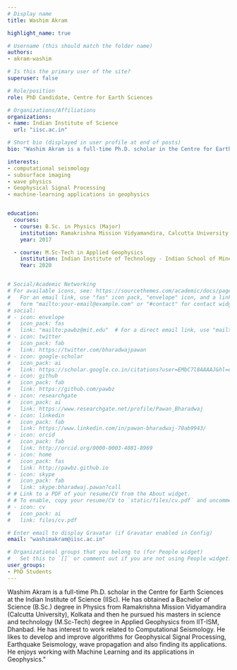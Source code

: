 ```yaml
---
# Display name
title: Washim Akram

highlight_name: true

# Username (this should match the folder name)
authors:
- akram-washim

# Is this the primary user of the site?
superuser: false

# Role/position
role: PhD Candidate, Centre for Earth Sciences

# Organizations/Affiliations
organizations:
- name: Indian Institute of Science
  url: "iisc.ac.in"

# Short bio (displayed in user profile at end of posts)
bio: "Washim Akram is a full-time Ph.D. scholar in the Centre for Earth Sciences at the Indian Institute of Science (IISc). He has obtained a Bachelor of Science (B.Sc.) degree in Physics from Ramakrishna Mission Vidyamandira (Calcutta University),  Kolkata and then he pursued his masters in science and technology (M.Sc-Tech) degree in Applied Geophysics from IIT-ISM, Dhanbad. He has interest to work related to Computational Seismology. He likes to develop and improve algorithms for Geophysical Signal Processing, Earthquake Seismology, wave propagation and also finding its applications. He enjoys working with Machine Learning and its applications in Geophysics."

interests:
- computational seismology
- subsurface imaging
- wave physics
- Geophysical Signal Processing
- machine-learning applications in geophysics


education:
  courses:
  - course: B.Sc. in Physics (Major) 
    institution: Ramakrishna Mission Vidyamandira, Calcutta University, Kolkata, India
    year: 2017

  - course: M.Sc-Tech in Applied Geophysics
    institution: Indian Institute of Technology - Indian School of Mines (IIT-ISM), Dhanbad
    Year: 2020 


# Social/Academic Networking
# For available icons, see: https://sourcethemes.com/academic/docs/page-builder/#icons
#   For an email link, use "fas" icon pack, "envelope" icon, and a link in the
#   form "mailto:your-email@example.com" or "#contact" for contact widget.
# social:
# - icon: envelope
#   icon_pack: fas
#   link: "mailto:pawbz@mit.edu"  # For a direct email link, use "mailto:test@example.org".
# - icon: twitter
#   icon_pack: fab
#   link: https://twitter.com/bharadwajpawan
# - icon: google-scholar
#   icon_pack: ai
#   link: https://scholar.google.co.in/citations?user=EMbC7l8AAAAJ&hl=en
# - icon: github
#   icon_pack: fab
#   link: https://github.com/pawbz
# - icon: researchgate
#   icon_pack: ai
#   link: https://www.researchgate.net/profile/Pawan_Bharadwaj
# - icon: linkedin
#   icon_pack: fab
#   link: https://www.linkedin.com/in/pawan-bharadwaj-70ab9943/
# - icon: orcid
#   icon_pack: fab
#   link: http://orcid.org/0000-0003-4081-8969
# - icon: home
#   icon_pack: fas
#   link: http://pawbz.github.io
# - icon: skype
#   icon_pack: fab
#   link: skype:bharadwaj.pawan?call
# # Link to a PDF of your resume/CV from the About widget.
# # To enable, copy your resume/CV to `static/files/cv.pdf` and uncomment the lines below.
# - icon: cv
#   icon_pack: ai
#   link: files/cv.pdf

# Enter email to display Gravatar (if Gravatar enabled in Config)
email: "washimakram@iisc.ac.in"

# Organizational groups that you belong to (for People widget)
#   Set this to `[]` or comment out if you are not using People widget.
user_groups:
- PhD Students
---
```

Washim Akram is a full-time Ph.D. scholar in the Centre for Earth Sciences at the Indian Institute of Science (IISc). He has obtained a Bachelor of Science (B.Sc.) degree in Physics from Ramakrishna Mission Vidyamandira (Calcutta University),  Kolkata and then he pursued his masters in science and technology (M.Sc-Tech) degree in Applied Geophysics from IIT-ISM, Dhanbad. He has interest to work related to Computational Seismology. He likes to develop and improve algorithms for Geophysical Signal Processing, Earthquake Seismology, wave propagation and also finding its applications. He enjoys working with Machine Learning and its applications in Geophysics."